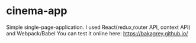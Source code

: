# cinema-app
Simple single-page-application.
I used React(redux,router API, context API) and Webpack/Babel
You can test it online here:
https://bakagrey.github.io/
